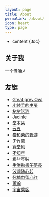 ```yaml
---
layout: page
title: About
permalink: /about/
icon: heart
type: page
---
```


* content
{:toc}

## 关于我


一个普通人


## 友链

* [Great grey Owl](https://greatgreyowl.blog/)
* [小触手的书房](https://heiheihei.ca/)
* [树树呓涟](https://www.treex2.me/)
* [Jacinle](http://after27.me)
* [堂本栞](https://shiorireads.ca/)
* [云五](https://yukieyun.net)
* [猫和柴的野游](https://meowshiba.com)
* [无竹斋](https://bamboobone9.com)
* [穿堂风](https://simona.life/)
* [不知年](https://permanentjetlag.montaigne.io/)
* [椒盐豆豉](https://blog.douchi.space/)
* [手倦拋書午夢長](https://www.shingireservation.com/)
* [波澜随心起](https://randomwaves.space/)
* [怀袖中莲心红](http://www.emilyzh.me/)
* [萧瀚](https://xiaohanzyt.wordpress.com/)
* [宇宙乘客](https://afdian.net/album/6cef8f68686a11ebb89c52540025c377)
